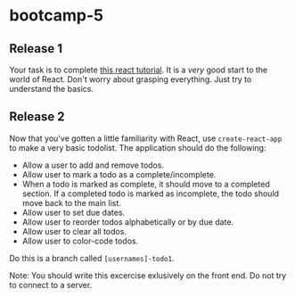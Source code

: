 # bootcamp-5

## Release 1
Your task is to complete [this react tutorial](https://reactjs.org/tutorial/tutorial.html). It is a _very_ good start to the world of React. Don't worry about grasping everything. Just try to understand the basics.

## Release 2 
Now that you've gotten a little familiarity with React, use `create-react-app` to make a very basic todolist. The application should do the following: 

* Allow a user to add and remove todos.
* Allow user to mark a todo as a complete/incomplete.
* When a todo is marked as complete, it should move to a completed section. If a completed todo is marked as incomplete, the todo should move back to the main list. 
* Allow user to set due dates. 
* Allow user to reorder todos alphabetically or by due date. 
* Allow user to clear all todos. 
* Allow user to color-code todos.

Do this is a branch called `[usernames]-todo1`. 

Note: You should write this excercise exlusively on the front end. Do not try to connect to a server.
